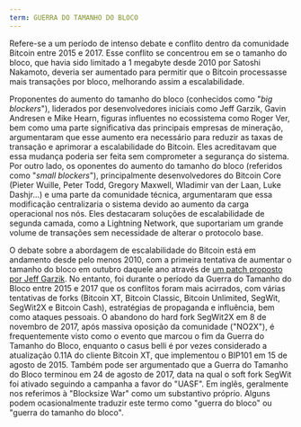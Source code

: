 ```yaml
---
term: GUERRA DO TAMANHO DO BLOCO
---
```


Refere-se a um período de intenso debate e conflito dentro da comunidade Bitcoin entre 2015 e 2017. Esse conflito se concentrou em se o tamanho do bloco, que havia sido limitado a 1 megabyte desde 2010 por Satoshi Nakamoto, deveria ser aumentado para permitir que o Bitcoin processasse mais transações por bloco, melhorando assim a escalabilidade.

Proponentes do aumento do tamanho do bloco (conhecidos como "*big blockers*"), liderados por desenvolvedores iniciais como Jeff Garzik, Gavin Andresen e Mike Hearn, figuras influentes no ecossistema como Roger Ver, bem como uma parte significativa das principais empresas de mineração, argumentaram que esse aumento era necessário para reduzir as taxas de transação e aprimorar a escalabilidade do Bitcoin. Eles acreditavam que essa mudança poderia ser feita sem comprometer a segurança do sistema. Por outro lado, os oponentes do aumento do tamanho do bloco (referidos como "*small blockers*"), principalmente desenvolvedores do Bitcoin Core (Pieter Wuille, Peter Todd, Gregory Maxwell, Wladimir van der Laan, Luke Dashjr...) e uma parte da comunidade técnica, argumentaram que essa modificação centralizaria o sistema devido ao aumento da carga operacional nos nós. Eles destacaram soluções de escalabilidade de segunda camada, como a Lightning Network, que suportariam um grande volume de transações sem necessidade de alterar o protocolo base.

O debate sobre a abordagem de escalabilidade do Bitcoin está em andamento desde pelo menos 2010, com a primeira tentativa de aumentar o tamanho do bloco em outubro daquele ano através de [um patch proposto por Jeff Garzik](https://bitcointalk.org/index.php?topic=1347.0). No entanto, foi durante o período da Guerra do Tamanho do Bloco entre 2015 e 2017 que os conflitos foram mais acirrados, com várias tentativas de forks (Bitcoin XT, Bitcoin Classic, Bitcoin Unlimited, SegWit, SegWit2X e Bitcoin Cash), estratégias de propaganda e influência, bem como ataques pessoais. O abandono do hard fork SegWit2X em 8 de novembro de 2017, após massiva oposição da comunidade ("NO2X"), é frequentemente visto como o evento que marcou o fim da Guerra do Tamanho do Bloco, enquanto o casus belli é por vezes considerado a atualização 0.11A do cliente Bitcoin XT, que implementou o BIP101 em 15 de agosto de 2015. Também pode ser argumentado que a Guerra do Tamanho do Bloco terminou em 24 de agosto de 2017, data na qual o soft fork SegWit foi ativado seguindo a campanha a favor do "UASF".
Em inglês, geralmente nos referimos à "Blocksize War" como um substantivo próprio. Alguns podem ocasionalmente traduzir este termo como "guerra do bloco" ou "guerra do tamanho do bloco".